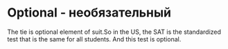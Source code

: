 # Optional - необязательный

The tie is optional element of suit.So in the US, the SAT is the standardized test that is the same for all students. And this test is optional.
